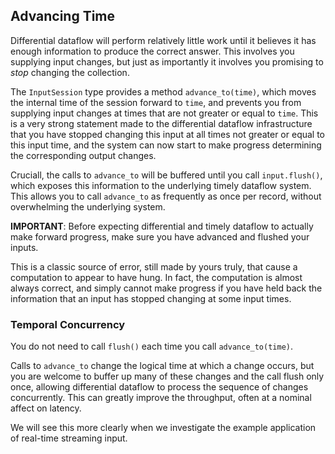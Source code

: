 ## Advancing Time

Differential dataflow will perform relatively little work until it believes it has enough information to produce the correct answer. This involves you supplying input changes, but just as importantly it involves you promising to *stop* changing the collection.

The `InputSession` type provides a method `advance_to(time)`, which moves the internal time of the session forward to `time`, and prevents you from supplying input changes at times that are not greater or equal to `time`. This is a very strong statement made to the differential dataflow infrastructure that you have stopped changing this input at all times not greater or equal to this input time, and the system can now start to make progress determining the corresponding output changes.

Cruciall, the calls to `advance_to` will be buffered until you call `input.flush()`, which exposes this information to the underlying timely dataflow system. This allows you to call `advance_to` as frequently as once per record, without overwhelming the underlying system.

**IMPORTANT**: Before expecting differential and timely dataflow to actually make forward progress, make sure you have advanced and flushed your inputs.

This is a classic source of error, still made by yours truly, that cause a computation to appear to have hung. In fact, the computation is almost always correct, and simply cannot make progress if you have held back the information that an input has stopped changing at some input times.

### Temporal Concurrency

You do not need to call `flush()` each time you call `advance_to(time)`.

Calls to `advance_to` change the logical time at which a change occurs, but you are welcome to buffer up many of these changes and the call flush only once, allowing differential dataflow to process the sequence of changes concurrently. This can greatly improve the throughput, often at a nominal affect on latency.

We will see this more clearly when we investigate the example application of real-time streaming input.